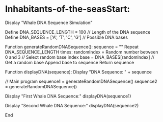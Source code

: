# Inhabitants-of-the-seasStart:
Display "Whale DNA Sequence Simulation"

Define DNA_SEQUENCE_LENGTH = 100  // Length of the DNA sequence
Define DNA_BASES = ['A', 'T', 'C', 'G']  // Possible DNA bases

Function generateRandomDNASequence():
    sequence = ""
    Repeat DNA_SEQUENCE_LENGTH times:
        randomIndex = Random number between 0 and 3  // Select random base index
        base = DNA_BASES[randomIndex]  // Get a random base
        Append base to sequence
    Return sequence

Function displayDNA(sequence):
    Display "DNA Sequence: " + sequence

// Main program
sequence1 = generateRandomDNASequence()
sequence2 = generateRandomDNASequence()

Display "First Whale DNA Sequence:"
displayDNA(sequence1)

Display "Second Whale DNA Sequence:"
displayDNA(sequence2)

End
